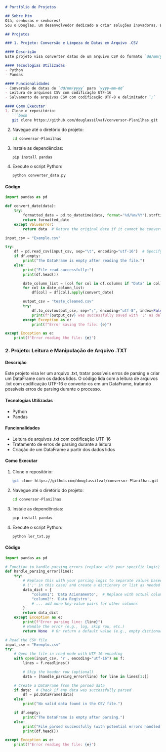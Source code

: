 ```markdown
# Portfólio de Projetos

## Sobre Mim
Olá, senhoras e senhores! 
Sou o Douglas, um desenvolvedor dedicado a criar soluções inovadoras. Este repositório apresenta dois dos meus projetos recentes, cujo objetivo é criar arquivos dentro do padrão aceito pela B3, tanto em .csv quanto em .txt. Abaixo, descrevo as tecnologias utilizadas e como cada um deles pode ser executado. Sinta-se à vontade para explorar o código e me contatar para qualquer dúvida ou colaboração.

## Projetos

### 1. Projeto: Conversão e Limpeza de Datas em Arquivo .CSV

#### Descrição
Este projeto visa converter datas de um arquivo CSV do formato `dd/mm/yyyy` para o formato `yyyy-mm-dd`, mudar a codificação de UTF-16 para UTF-8, mudar o delimitador de "," para ";" e salvar o arquivo processado em um novo CSV. O código lê o arquivo CSV de entrada, converte as datas e salva o resultado em um arquivo CSV de saída com um delimitador e codificação específicos.

#### Tecnologias Utilizadas
- Python
- Pandas

#### Funcionalidades
- Conversão de datas de `dd/mm/yyyy` para `yyyy-mm-dd`
- Leitura de arquivos CSV com codificação UTF-16
- Salvamento de arquivos CSV com codificação UTF-8 e delimitador `;`

#### Como Executar
1. Clone o repositório:
   ```bash
   git clone https://github.com/douglassilvaf/conversor-Planilhas.git
   ```

2. Navegue até o diretório do projeto:
   ```bash
   cd conversor-Planilhas
   ```

3. Instale as dependências:
   ```bash
   pip install pandas
   ```

4. Execute o script Python:
   ```bash
   python converter_data.py
   ```

#### Código
```python
import pandas as pd

def convert_date(data):
    try:
        formatted_date = pd.to_datetime(data, format='%d/%m/%Y').strftime('%Y-%m-%d')
        return formatted_date
    except ValueError:
        return data  # Return the original date if it cannot be converted

input_csv = "Exemplo.csv"

try:
    df = pd.read_csv(input_csv, sep="\t", encoding="utf-16")  # Specify UTF-16 encoding
    if df.empty:
        print("The DataFrame is empty after reading the file.")
    else:
        print("File read successfully:")
        print(df.head())

        date_column_list = [col for col in df.columns if "Data" in col]
        for col in date_column_list:
            df[col] = df[col].apply(convert_date)

        output_csv = "teste_cleaned.csv"
        try:
            df.to_csv(output_csv, sep=";", encoding="utf-8", index=False)
            print(f"{output_csv} was successfully saved with ';' as delimiter.")
        except Exception as e:
            print(f"Error saving the file: {e}")

except Exception as e:
    print(f"Error reading the file: {e}")
```

### 2. Projeto: Leitura e Manipulação de Arquivo .TXT

#### Descrição
Este projeto visa ler um arquivo .txt, tratar possíveis erros de parsing e criar um DataFrame com os dados lidos. O código lida com a leitura de arquivos .txt com codificação UTF-16 e converte-os em um DataFrame, tratando possíveis erros de parsing durante o processo.

#### Tecnologias Utilizadas
- Python
- Pandas

#### Funcionalidades
- Leitura de arquivos .txt com codificação UTF-16
- Tratamento de erros de parsing durante a leitura
- Criação de um DataFrame a partir dos dados lidos

#### Como Executar
1. Clone o repositório:
   ```bash
   git clone https://github.com/douglassilvaf/conversor-Planilhas.git
   ```

2. Navegue até o diretório do projeto:
   ```bash
   cd conversor-Planilhas
   ```

3. Instale as dependências:
   ```bash
   pip install pandas
   ```

4. Execute o script Python:
   ```bash
   python ler_txt.py
   ```

#### Código
```python
import pandas as pd

# Function to handle parsing errors (replace with your specific logic)
def handle_parsing_error(line):
    try:
        # Replace this with your parsing logic to separate values based on delimiter
        # (';' in this case) and create a dictionary or list as needed
        data_dict = {
            "column1": 'Data Acionamento',  # Replace with actual column names and parsed values
            "column2": 'Data Registro',
            # ... add more key-value pairs for other columns
        }
        return data_dict
    except Exception as e:
        print(f"Error parsing line: {line}")
        # Handle the error (e.g., log, skip row, etc.)
        return None  # Or return a default value (e.g., empty dictionary)

# Read the CSV file
input_csv = "Exemplo.csv"
try:
    # Open the file in read mode with UTF-16 encoding
    with open(input_csv, 'r', encoding="utf-16") as f:
        lines = f.readlines()

        # Skip the header row (optional)
        data = [handle_parsing_error(line) for line in lines[1:]]

    # Create a DataFrame from the parsed data
    if data:  # Check if any data was successfully parsed
        df = pd.DataFrame(data)
    else:
        print("No valid data found in the CSV file.")

    if df.empty:
        print("The DataFrame is empty after parsing.")
    else:
        print("File parsed successfully (with potential errors handled).")
        print(df.head())

except Exception as e:
    print(f"Error reading the file: {e}")
```
